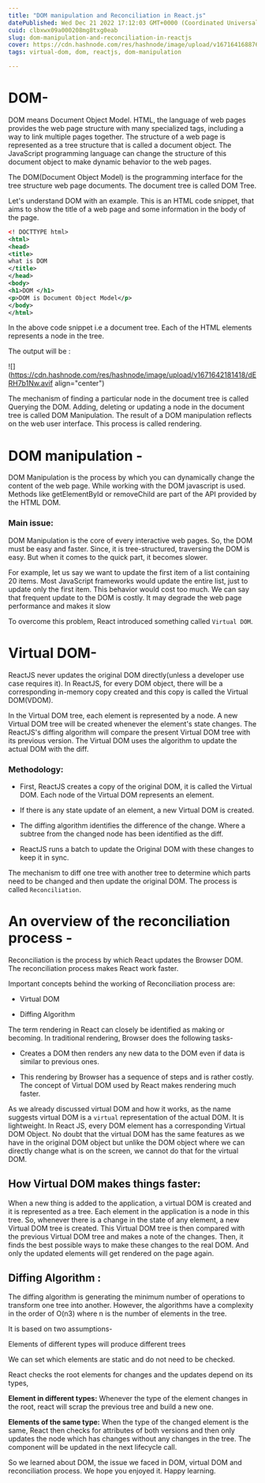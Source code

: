```yaml
---
title: "DOM manipulation and Reconciliation in React.js"
datePublished: Wed Dec 21 2022 17:12:03 GMT+0000 (Coordinated Universal Time)
cuid: clbxwx09a000208mg8txg0eab
slug: dom-manipulation-and-reconciliation-in-reactjs
cover: https://cdn.hashnode.com/res/hashnode/image/upload/v1671641688766/a5BJoPAdE.jpg
tags: virtual-dom, dom, reactjs, dom-manipulation

---
```


# DOM-

DOM means Document Object Model. HTML, the language of web pages provides the web page structure with many specialized tags, including a way to link multiple pages together. The structure of a web page is represented as a tree structure that is called a document object. The JavaScript programming language can change the structure of this document object to make dynamic behavior to the web pages.

The DOM(Document Object Model) is the programming interface for the tree structure web page documents. The document tree is called DOM Tree.

Let's understand DOM with an example. This is an HTML code snippet, that aims to show the title of a web page and some information in the body of the page.

```xml
<! DOCTTYPE html>
<html>
<head>
<title>
what is DOM
</title>
</head>
<body>
<h1>DOM </h1>
<p>DOM is Document Object Model</p>
</body>
</html>
```

In the above code snippet i.e a document tree. Each of the HTML elements represents a node in the tree.

The output will be :

![](https://cdn.hashnode.com/res/hashnode/image/upload/v1671642181418/dERH7b1Nw.avif align="center")

The mechanism of finding a particular node in the document tree is called Querying the DOM. Adding, deleting or updating a node in the document tree is called DOM Manipulation. The result of a DOM manipulation reflects on the web user interface. This process is called rendering.

# DOM manipulation -

DOM Manipulation is the process by which you can dynamically change the content of the web page. While working with the DOM javascript is used. Methods like getElementById or removeChild are part of the API provided by the HTML DOM.

### Main issue:

DOM Manipulation is the core of every interactive web pages. So, the DOM must be easy and faster. Since, it is tree-structured, traversing the DOM is easy. But when it comes to the quick part, it becomes slower.

For example, let us say we want to update the first item of a list containing 20 items. Most JavaScript frameworks would update the entire list, just to update only the first item. This behavior would cost too much. We can say that frequent update to the DOM is costly. It may degrade the web page performance and makes it slow

To overcome this problem, React introduced something called `Virtual DOM`.

# Virtual DOM-

ReactJS never updates the original DOM directly(unless a developer use case requires it). In ReactJS, for every DOM object, there will be a corresponding in-memory copy created and this copy is called the Virtual DOM(VDOM).

In the Virtual DOM tree, each element is represented by a node. A new Virtual DOM tree will be created whenever the element's state changes. The ReactJS's diffing algorithm will compare the present Virtual DOM tree with its previous version. The Virtual DOM uses the algorithm to update the actual DOM with the diff.

### Methodology:

*   First, ReactJS creates a copy of the original DOM, it is called the Virtual DOM. Each node of the Virtual DOM represents an element.
    
*   If there is any state update of an element, a new Virtual DOM is created.
    
*   The diffing algorithm identifies the difference of the change. Where a subtree from the changed node has been identified as the diff.
    
*   ReactJS runs a batch to update the Original DOM with these changes to keep it in sync.
    

The mechanism to diff one tree with another tree to determine which parts need to be changed and then update the original DOM. The process is called `Reconciliation`.

# An overview of the reconciliation process -

Reconciliation is the process by which React updates the Browser DOM. The reconciliation process makes React work faster.

Important concepts behind the working of Reconciliation process are:

*   Virtual DOM
    
*   Diffing Algorithm
    

The term rendering in React can closely be identified as making or becoming. In traditional rendering, Browser does the following tasks-

*   Creates a DOM then renders any new data to the DOM even if data is similar to previous ones.
    
*   This rendering by Browser has a sequence of steps and is rather costly. The concept of Virtual DOM used by React makes rendering much faster.
    

As we already discussed virtual DOM and how it works, as the name suggests virtual DOM is a `virtual` representation of the actual DOM. It is lightweight. In React JS, every DOM element has a corresponding Virtual DOM Object. No doubt that the virtual DOM has the same features as we have in the original DOM object but unlike the DOM object where we can directly change what is on the screen, we cannot do that for the virtual DOM.

## **How Virtual DOM makes things faster:**

When a new thing is added to the application, a virtual DOM is created and it is represented as a tree. Each element in the application is a node in this tree. So, whenever there is a change in the state of any element, a new Virtual DOM tree is created. This Virtual DOM tree is then compared with the previous Virtual DOM tree and makes a note of the changes. Then, it finds the best possible ways to make these changes to the real DOM. And only the updated elements will get rendered on the page again.

## Diffing Algorithm :

The diffing algorithm is generating the minimum number of operations to transform one tree into another. However, the algorithms have a complexity in the order of O(n3) where n is the number of elements in the tree.

It is based on two assumptions-

Elements of different types will produce different trees

We can set which elements are static and do not need to be checked.

React checks the root elements for changes and the updates depend on its types,

**Element in different types:** Whenever the type of the element changes in the root, react will scrap the previous tree and build a new one.

**Elements of the same type:** When the type of the changed element is the same, React then checks for attributes of both versions and then only updates the node which has changes without any changes in the tree. The component will be updated in the next lifecycle call.

So we learned about DOM, the issue we faced in DOM, virtual DOM and reconciliation process. We hope you enjoyed it. Happy learning.